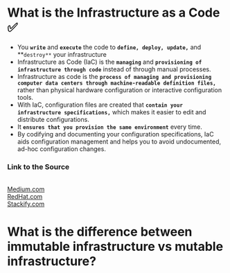 # What is the Infrastructure as a Code ✅
 * You **`write`** and **`execute`** the code to **`define, deploy, update,`** and **`destroy**` your infrastructure
 * Infrastructure as Code (IaC) is the **`managing`** and **`provisioning of infrastructure through code`** instead of through manual processes.
 *  Infrastructure as code is the **`process of managing and provisioning computer data centers through machine-readable definition files,`** rather than physical hardware configuration or interactive configuration tools.
 * With IaC, configuration files are created that **`contain your infrastructure specifications,`** which makes it easier to edit and distribute configurations.
 * It **`ensures that you provision the same environment`** every time.
 * By codifying and documenting your configuration specifications, IaC aids configuration management and helps you to avoid undocumented, ad-hoc configuration changes.
 
 ### Link to the Source
 <br> [Medium.com](https://www.example.com)
 <br> [RedHat.com](https://www.redhat.com/en/topics/automation/)
 <br> [Stackify.com](https://stackify.com/what-is-infrastructure-as-code-how-it-works-best-practices-tutorials/)


# What is the difference between immutable infrastructure vs mutable infrastructure?
